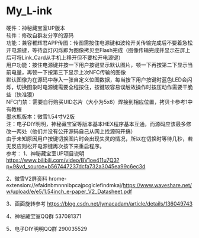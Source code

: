 # My_L-ink

硬件：神秘藏宝室UP版本  
软件：修改自群友分享的源码  
功能：兼容稚辉君APP传图：传图需按住电源键和波轮开关传输完成后不要着急松开电源键，等待蓝灯闪烁即为图像拷贝至Flash完成（图像传输完成并显示在屏上后可将Link_Card从手机上移开但不要松开电源键）  
         用户功能：按住电源键并按一下用户按键显示默认图片，顿一下再按第二下显示当前电量，再顿一下按第三下显示上次NFC传输的图像  
         默认图像为在源码中存入一张自定义位图数据，每当按下用户按键时蓝色LED会闪烁，切换图象时电源键需要全程按住，按键较容易误触故操作时按压动作需要干脆些（快准狠）  
         NFC门禁：需要自行购买UID芯片（大小为5x8）焊接到相应位置，拷贝卡参考1中有教程  
墨水瓶版本：微雪1.54寸V2版  
注：电子DIY明明，神秘藏宝室等版本基本HEX程序基本互通，而源码应该最多修改一两处（他们并没有公开源码自己从网上找源码开搞）  
   由于未知原因用户按键切换图片时会出现失灵的情况，所以在切换时等待几秒，若无反应则松开电源键再次按下来重启程序。  
参考：
1、神秘藏宝室UP项目说明
https://www.bilibili.com/video/BV1oe411u7Q3?p=9&vd_source=b567447237dcfa732a3045ea99c6ec3d

2、微雪V2屏资料
hrome-extension://efaidnbmnnnibpcajpcglclefindmkaj/https://www.waveshare.net/w/upload/e/e5/1.54inch_e-paper_V2_Datasheet.pdf

3、画面旋转参考
https://blog.csdn.net/lymacadam/article/details/136049743

4、神秘藏宝室QQ群
537081371

5、电子DIY明明QQ群
290035529
